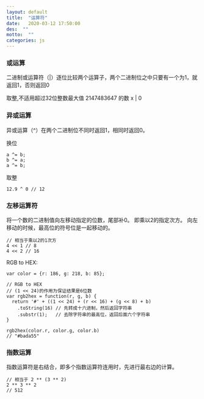 ```yaml
---
layout: default
title:  "运算符"
date:   2020-03-12 17:50:00
des:  ""
motto:  ""
categories: js
---
```


### 或运算

二进制或运算符（|）逐位比较两个运算子，两个二进制位之中只要有一个为1，就返回1，否则返回0

取整,不适用超过32位整数最大值 2147483647 的数
    x | 0
    
### 异或运算

异或运算（^）在两个二进制位不同时返回1，相同时返回0。

换位

    a ^= b;
    b ^= a;
    a ^= b;

取整

    12.9 ^ 0 // 12

### 左移运算符

将一个数的二进制值向左移动指定的位数，尾部补0。
即乘以2的指定次方。
向左移动的时候，最高位的符号位是一起移动的。

    // 相当于乘以2的1次方
    4 << 1 // 8
    4 << 2 // 16

RGB to HEX:

    var color = {r: 186, g: 218, b: 85};
    
    // RGB to HEX
    // (1 << 24)的作用为保证结果是6位数
    var rgb2hex = function(r, g, b) {
      return '#' + ((1 << 24) + (r << 16) + (g << 8) + b)
        .toString(16) // 先转成十六进制，然后返回字符串
        .substr(1);   // 去除字符串的最高位，返回后面六个字符串
    }
    
    rgb2hex(color.r, color.g, color.b)
    // "#bada55"

### 指数运算

指数运算符是右结合，即多个指数运算符连用时，先进行最右边的计算。

    // 相当于 2 ** (3 ** 2)
    2 ** 3 ** 2
    // 512



